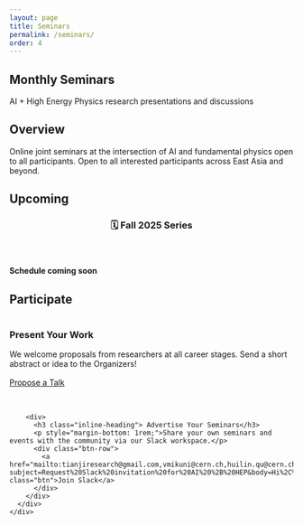 ```yaml
---
layout: page
title: Seminars
permalink: /seminars/
order: 4
---
```


<section class="hero-section hero-tight">
  <div class="wrapper">
    <h1 class="hero-title">Monthly Seminars</h1>
    <p class="hero-subtitle">AI + High Energy Physics research presentations and discussions</p>
  </div>
</section>

<div class="wrapper">
  <section class="content-section">
    <h2 class="section-title">Overview</h2>
    <p>Online joint seminars at the intersection of AI and fundamental physics open to all participants. Open to all interested participants across East Asia and beyond.</p>
  </section>

  <section class="content-section">
    <h2 class="section-title">Upcoming</h2>
    <div class="card simple-card">
      <header class="card-head">
        <h3 class="card-title">🗓️ Fall 2025 Series</h3>
      </header>
      <p class="card-status"><strong>Schedule coming soon</strong></p>
      <!-- <p class="card-hint">We are finalizing invited speakers and dates.</p>
      <div class="card-actions">
        <a href="mailto:contact@ai-hep.org" class="btn btn-outline">Get Updates</a> -->
      <!-- </div> -->
    </div>
  </section>

  <section class="content-section">
    <h2 class="section-title">Participate</h2>
    <div class="highlight-box compact">
      <div style="display: grid; grid-template-columns: repeat(auto-fit, minmax(280px, 1fr)); gap: 2rem;">
        <div>
          <h3 class="inline-heading"> Present Your Work</h3>
          <p style="margin-bottom: 1rem;">We welcome proposals from researchers at all career stages. Send a short abstract or idea to the Organizers!</p>
          <div class="btn-row">
            <a href="https://groups.google.com/g/hep-aiea" class="btn">Propose a Talk</a>
          </div>
        </div>

        <div>
          <h3 class="inline-heading"> Advertise Your Seminars</h3>
          <p style="margin-bottom: 1rem;">Share your own seminars and events with the community via our Slack workspace.</p>
          <div class="btn-row">
            <a href="mailto:tianjiresearch@gmail.com,vmikuni@cern.ch,huilin.qu@cern.ch?subject=Request%20Slack%20invitation%20for%20AI%20%2B%20HEP&body=Hi%2C%0A%0AI%27d%20like%20to%20join%20the%20AI%2BHEP%20East%20Asia%20Slack%20workspace.%0A%0AName%3A%20%0AInstitution%3A%20%0AResearch%20interests%3A%20%0A%0AThank%20you%21" class="btn">Join Slack</a>
          </div>
        </div>
      </div>
    </div>
  </section>
</div>
